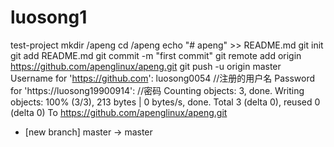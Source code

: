 # luosong1
test-project
mkdir /apeng
cd /apeng
echo "# apeng" >> README.md
git init
git add README.md
git commit -m "first commit"
git remote add origin https://github.com/apenglinux/apeng.git
git push -u origin master
Username for 'https://github.com': luosong0054   //注册的用户名
Password for 'https://luosong19900914':  //密码
Counting objects: 3, done.
Writing objects: 100% (3/3), 213 bytes | 0 bytes/s, done.
Total 3 (delta 0), reused 0 (delta 0)
To https://github.com/apenglinux/apeng.git
 * [new branch]      master -> master
